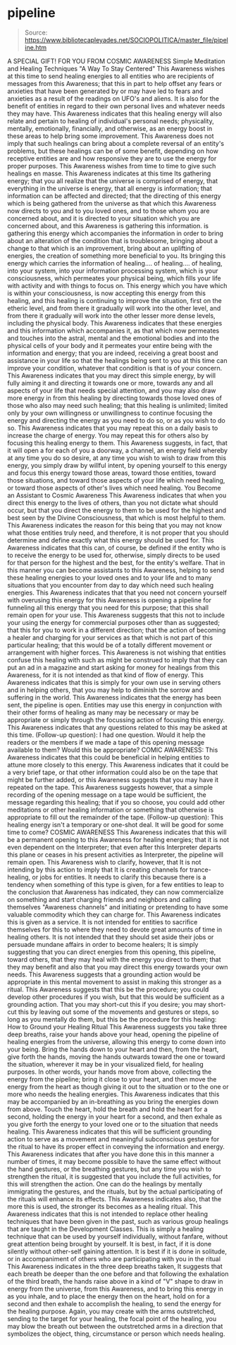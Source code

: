 # pipeline

> Source: https://www.bibliotecapleyades.net/SOCIOPOLITICA/master_file/pipeline.htm

A
SPECIAL GIFT!
FOR
YOU
FROM
COSMIC AWARENESS
Simple Meditation and Healing Techniques
"A Way To Stay Centered"
This Awareness wishes at this time to send healing energies to all entities
who are recipients of messages from this Awareness; that this in part to help
offset any fears or anxieties that have been generated by or may have led to
fears and anxieties as a result of the readings on UFO's and aliens. It is also
for the benefit of entities in regard to their own personal lives and whatever
needs they may have.
This Awareness indicates that this healing energy will also
relate and pertain to healing of individual's personal needs; physicality, mentally,
emotionally, financially, and otherwise, as an energy boost in these areas to
help bring some improvement. This Awareness does not imply that such healings
can bring about a complete reversal of an entity's problems, but these healings
can be of some benefit, depending on how receptive entities are and how responsive
they are to use the energy for proper purposes.
This Awareness wishes from time to time to give such healings
en masse. This Awareness indicates at this time Its gathering
energy; that you all realize that the universe is comprised of energy, that
everything in the universe is energy, that all energy is information; that information
can be affected and directed; that the directing of this energy which is being
gathered from the universe as that which this Awareness now directs to you and
to you loved ones, and to those whom you are concerned about, and it is directed
to your situation which you are concerned about, and this Awareness is gathering
this information. is gathering this energy which accompanies the information
in order to bring about an alteration of the condition that is troublesome,
bringing about a change to that which is an improvement, bring about an uplifting
of energies, the creation of something more beneficial to you.
Its bringing this energy which carries the information
of healing.... of healing.... of healing, into your system, into your information
processing system, which is your consciousness, which permeates your physical
being, which fills your life with activity and with things to focus on. This
energy which you have which is within your consciousness, is now accepting this
energy from this healing, and this healing is continuing to improve the situation,
first on the etheric level, and from there it gradually will work into the other
level, and from there it gradually will work into the other lesser more dense
levels, including the physical body.
This Awareness indicates that these energies and this information which
accompanies it, as that which now permeates and touches into the astral, mental
and the emotional bodies and into the physical cells of your body and it permeates
your entire being with the information and energy; that you are indeed, receiving
a great boost and assistance in your life so that the healings being sent to
you at this time can improve your condition, whatever that condition is that
is of your concern.
This Awareness indicates that you may direct this simple energy,
by will fully aiming it and directing it towards one or more, towards any and
all aspects of your life that needs special attention, and you may also draw
more energy in from this healing by directing towards those loved ones of those
who also may need such healing; that this healing is unlimited; limited only
by your own willingness or unwillingness to continue focusing the energy and
directing the energy as you need to do so, or as you wish to do so.
This Awareness indicates that you may repeat this on a daily basis to
increase the charge of energy. You may repeat this for others also by focusing
this healing energy to them. This Awareness suggests, in fact, that it will
open a for each of you a doorway, a channel, an energy field whereby at any
time you do so desire, at any time you wish to wish to
draw from this energy, you simply draw by willful intent, by opening yourself
to this energy and focus this energy toward those areas, toward those entities,
toward those situations, and toward those aspects of your life which need healing,
or toward those aspects of other's lives which need healing.
You Become an Assistant to Cosmic Awareness
This Awareness indicates that when you direct this energy to the lives of others,
than you not dictate what should occur, but that you direct the energy to them
to be used for the highest and best seen by the Divine Consciousness, that which
is most helpful to them. This Awareness indicates the reason for this being
that you may not know what those entities truly need, and therefore,
it is not proper that you should determine and define exactly what this energy
should be used for.
This Awareness indicates that this can, of course, be defined if the entity
who is to receive the energy to be used for, otherwise, simply directs to be
used for that person for the highest and the best, for the entity's welfare.
That in this manner you can become assistants to this Awareness, helping to
send these healing energies to your loved ones and to your life and to many
situations that you encounter from day to day which need such healing energies.
This Awareness indicates that that you need not concern yourself with
overusing this energy for this Awareness is opening a pipeline for funneling
all this energy that you need for this purpose; that this shall remain open
for your use. This Awareness suggests that this not to include your using the
energy for commercial purposes other than as suggested; that this for you to
work in a different direction; that the action of becoming a healer and charging
for your services as that which is not part of this particular healing; that
this would be of a totally different movement or arrangement with higher forces.
This Awareness is not wishing that entities confuse this healing with
such as might be construed to imply that they can put an ad in a magazine and
start asking for money for healings from this Awareness, for it is not intended
as that kind of flow of energy. This Awareness indicates that this is simply
for your own use in serving others and in helping others, that you may help
to diminish the sorrow and suffering in the world.
This Awareness indicates that the energy has been sent, the pipeline is open.
Entities may use this energy in conjunction with their other forms of healing
as many may be necessary or may be appropriate or simply through the focussing
action of focusing this energy. This Awareness indicates that any questions
related to this may be asked at this time.
(Follow-up question):
I had one question. Would it help the readers or the members
if we made a tape of this opening message available to them? Would this be appropriate?
COMIC AWARENESS:
This Awareness indicates that this could be beneficial in helping
entities to attune more closely to this energy. This Awareness indicates that
it could be a very brief tape, or that other information could also be on the
tape that might be further added, or this Awareness suggests that you may have
it repeated on the tape. This Awareness suggests however, that a simple recording
of the opening message on a tape would be sufficient, the message regarding
this healing; that if you so choose, you could add other meditations or other
healing information or something that otherwise is appropriate to fill out the
remainder of the tape.
(Follow-up question):
This healing energy isn't a temporary or one-shot deal. It will be good for
some time to come?
COSMIC AWARENESS
This Awareness indicates that this will be a permanent opening
to this Awareness for healing energies; that it is not even dependent on the
Interpreter; that even after this Interpreter departs this plane or ceases in
his present activities as Interpreter, the pipeline will remain open. This Awareness
wish to clarify, however, that It is not intending by this action
to imply that It is creating channels for trance-healing, or jobs
for entities. It needs to clarify this because there is a tendency
when something of this type is given, for a few entities to leap to the conclusion
that Awareness has indicated, they can now commercialize on something and start
charging friends and neighbors and calling themselves "Awareness channels"
and initiating or pretending to have some valuable commodity which they can
charge for.
This Awareness indicates this is given as a service. It is not intended
for entities to sacrifice themselves for this to where they need to devote great
amounts of time in healing others. It is not intended that they should set aside
their jobs or persuade mundane affairs in order to become healers; It
is simply suggesting that you can direct energies from this opening, this pipeline,
toward others, that they may heal with the energy you direct to them; that they
may benefit and also that you may direct this energy towards your own needs.
This Awareness suggests that a grounding action would be appropriate
in this mental movement to assist in making this stronger as a ritual. This
Awareness suggests that this be the procedure; you could develop other procedures
if you wish, but that this would be sufficient as a grounding action. That you
may short-cut this if you desire; you may short-cut this by leaving out some
of the movements and gestures or steps, so long as you mentally do them, but
this be the procedure for this healing:
How to Ground your Healing Ritual
This Awareness suggests you take three deep breaths, raise your hands above
your head, opening the pipeline of healing energies from the universe, allowing
this energy to come down into your being. Bring the hands down to your heart
and then, from the heart, give forth the hands, moving the hands outwards toward
the one or toward the situation, wherever it may be in your visualized field,
for healing purposes. In other words, your hands move from above, collecting
the energy from the pipeline; bring it close to your heart, and then move the
energy from the heart as though giving it out to the situation or to the one
or more who needs the healing energies.
This Awareness indicates that this may be accompanied by an in-breathing as
you bring the energies down from above. Touch the heart, hold the breath and
hold the heart for a second, holding the energy in your heart for a second,
and then exhale as you give forth the energy to your loved one or to the situation
that needs healing. This Awareness indicates that this will be sufficient grounding
action to serve as a movement and meaningful subconscious gesture for the ritual
to have its proper effect in conveying the information and energy.
This Awareness indicates that after you have done this in this manner a number
of times, it may become possible to have the same effect without the hand gestures,
or the breathing gestures, but any time you wish to strengthen the ritual, it
is suggested that you include the full activities, for this will strengthen
the action. One can do the healings by mentally immigrating the gestures, and
the rituals, but by the actual participating of the rituals will enhance its
effects.
This Awareness indicates also, that the more this is used, the
stronger its becomes as a healing ritual. This Awareness indicates that this
is not intended to replace other healing techniques that have been given in
the past, such as various group healings that are taught in the Development
Classes. This is simply a healing technique that can be used by yourself individually,
without fanfare, without great attention being brought by yourself. It is best,
in fact, if it is done silently without other-self gaining attention. It is
best if it is done in solitude, or in accompaniment of others who are participating
with you in the ritual
This Awareness indicates in the three deep breaths taken, It
suggests that each breath be deeper than the one before and that
following the exhalation of the third breath, the hands raise above in a kind
of "V" shape to draw in energy from the universe, from this Awareness,
and to bring this energy in as you inhale, and to place the energy then on the
heart, hold on for a second and then exhale to accomplish the healing, to send
the energy for the healing purpose. Again, you may create with the arms outstretched,
sending to the target for your healing, the focal point of the healing, you
may blow the breath out between the outstretched arms in a direction that symbolizes
the object, thing, circumstance or person which needs healing.
